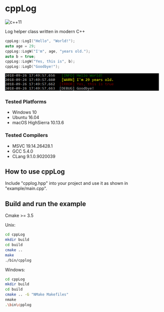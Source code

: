 # cppLog 
![c++11](https://img.shields.io/badge/c%2B%2B-11-green.svg)  
 
Log helper class written in modern C++  

```cpp  
cppLog::LogI("Hello", "World!");  
auto age = 29;  
cppLog::LogW("I'm", age, "years old.");  
auto b = true;  
cppLog::LogW("Yes, this is", b);  
cppLog::LogD("Goodbye!");  
```  
![img_short_example](https://github.com/lucadesogus/cppLog/blob/DEV_WK1839/img/example_00.png)  

### Tested Platforms  
  
- Windows 10
- Ubuntu 16.04
- macOS HighSierra 10.13.6  
  
### Tested Compilers  
- MSVC 19.14.26428.1
- GCC 5.4.0
- CLang 9.1.0.9020039
  
## How to use cppLog  
Include "cpplog.hpp" into your project and use it as shown in "example/main.cpp".  
  
## Build and run the example  
Cmake  >= 3.5

Unix:
```sh  
cd cppLog  
mkdir build  
cd build  
cmake ..
make
./bin/cpplog
```
Windows:
```sh
cd cppLog
mkdir build
cd build
cmake .. -G "NMake Makefiles"
nmake
.\bin\cpplog
```
